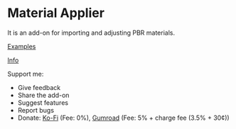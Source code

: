 # Material Applier

It is an add-on for importing and adjusting PBR materials.

[Examples](https://blenderartists.org/t/material-applier/1267349) 

[Info](https://spark.adobe.com/page/HxjzDLFGeP7j5/)

Support me:
* Give feedback
* Share the add-on
* Suggest features
* Report bugs
* Donate: [Ko-Fi](https://ko-fi.com/unwave) (Fee: 0%), [Gumroad](https://gumroad.com/l/material_applier) (Fee: 5% + charge fee (3.5% + 30¢))
